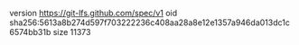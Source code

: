 version https://git-lfs.github.com/spec/v1
oid sha256:5613a8b274d597f703222236c408aa28a8e12e1357a946da013dc1c6574bb31b
size 11373
